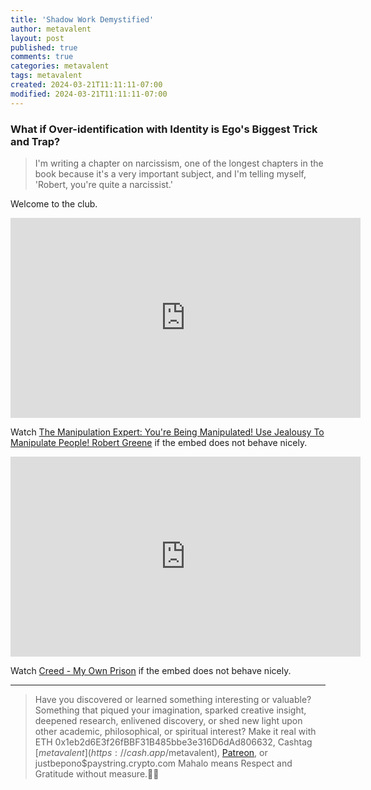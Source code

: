 ```yaml
---
title: 'Shadow Work Demystified'
author: metavalent
layout: post
published: true
comments: true
categories: metavalent
tags: metavalent
created: 2024-03-21T11:11:11-07:00
modified: 2024-03-21T11:11:11-07:00
---
```


### What if Over-identification with Identity is Ego's Biggest Trick and Trap?

>  I'm writing a chapter on narcissism, one of the longest chapters in the book because it's a very important subject, and I'm telling myself, 'Robert, you're quite a narcissist.'

Welcome to the club.

<!-- YouTube Player -->
<iframe loading="lazy" id="ytplayer" type="text/html" class="center" width="560" height="320" src="https://www.youtube.com/embed/yrwSOMFZvHY" frameborder="0"></iframe>

Watch [The Manipulation Expert: You're Being Manipulated! Use Jealousy To Manipulate People! Robert Greene](https://youtu.be/yrwSOMFZvHY) if the embed does not behave nicely.

<!-- YouTube Player -->
<iframe loading="lazy" id="ytplayer" type="text/html" class="center" width="560" height="320" src="https://www.youtube.com/embed/iBBqjGd3fHQ" frameborder="0"></iframe>

Watch [Creed - My Own Prison](https://youtu.be/iBBqjGd3fHQ) if the embed does not behave nicely.


---
> Have you discovered or learned something interesting or valuable? Something that piqued your imagination, sparked creative insight, deepened research, enlivened discovery, or shed new light upon other academic, philosophical, or spiritual interest? Make it real with ETH 0x1eb2d6E3f26fBBF31B485bbe3e316D6dAd806632, Cashtag [$metavalent](https://cash.app/$metavalent), [Patreon](https://patreon.com/metavalent), or justbepono$paystring.crypto.com Mahalo means Respect and Gratitude without measure.🙏🏼
